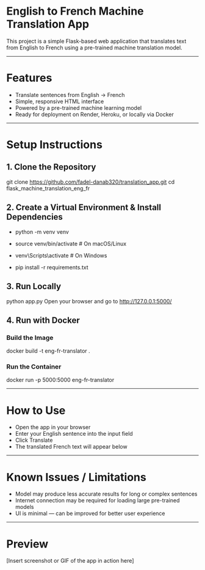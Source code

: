 # English to French Machine Translation App

This project is a simple Flask-based web application that translates text from English to French using a pre-trained machine translation model.

---

# Features
- Translate sentences from English → French
- Simple, responsive HTML interface
- Powered by a pre-trained machine learning model
- Ready for deployment on Render, Heroku, or locally via Docker

---

# Setup Instructions

## 1. Clone the Repository
git clone https://github.com/fadel-danab320/translation_app.git
cd flask_machine_translation_eng_fr

## 2. Create a Virtual Environment & Install Dependencies
* python -m venv venv 
* source venv/bin/activate   # On macOS/Linux
* venv\Scripts\activate      # On Windows

* pip install -r requirements.txt


## 3. Run Locally
python app.py
Open your browser and go to http://127.0.0.1:5000/

## 4. Run with Docker
### Build the Image
docker build -t eng-fr-translator .

### Run the Container
docker run -p 5000:5000 eng-fr-translator

---

# How to Use
- Open the app in your browser
- Enter your English sentence into the input field
- Click Translate
- The translated French text will appear below

---

# Known Issues / Limitations
- Model may produce less accurate results for long or complex sentences
- Internet connection may be required for loading large pre-trained models
- UI is minimal — can be improved for better user experience

---

# Preview
[Insert screenshot or GIF of the app in action here]
